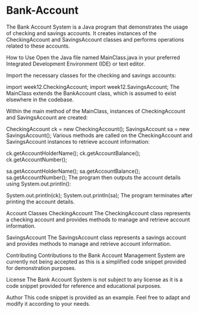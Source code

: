 # Bank-Account

The Bank Account System is a Java program that demonstrates the usage of checking and savings accounts. It creates instances of the CheckingAccount and SavingsAccount classes and performs operations related to these accounts.

How to Use
Open the Java file named MainClass.java in your preferred Integrated Development Environment (IDE) or text editor.

Import the necessary classes for the checking and savings accounts:

import week12.CheckingAccount;
import week12.SavingsAccount;
The MainClass extends the BankAccount class, which is assumed to exist elsewhere in the codebase.

Within the main method of the MainClass, instances of CheckingAccount and SavingsAccount are created:

CheckingAccount ck = new CheckingAccount();
SavingsAccount sa = new SavingsAccount();
Various methods are called on the CheckingAccount and SavingsAccount instances to retrieve account information:

ck.getAccountHolderName();
ck.getAccountBalance();
ck.getAccountNumber();

sa.getAccountHolderName();
sa.getAccountBalance();
sa.getAccountNumber();
The program then outputs the account details using System.out.println():

System.out.println(ck);
System.out.println(sa);
The program terminates after printing the account details.

Account Classes
CheckingAccount
The CheckingAccount class represents a checking account and provides methods to manage and retrieve account information.

SavingsAccount
The SavingsAccount class represents a savings account and provides methods to manage and retrieve account information.

Contributing
Contributions to the Bank Account Management System are currently not being accepted as this is a simplified code snippet provided for demonstration purposes.

License
The Bank Account System is not subject to any license as it is a code snippet provided for reference and educational purposes.

Author
This code snippet is provided as an example. Feel free to adapt and modify it according to your needs.




